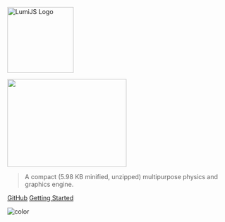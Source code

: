 <image src="Logo.png" width="150px" height="150px" alt="LumiJS Logo"></image>

<image src="LumiJS.png" width="270px" height="200px"></image>

> A compact (5.98 KB minified, unzipped) multipurpose physics and graphics engine.

[GitHub](https://github.com/FuriousTsunami/LumiJS)
[Getting Started](/#introduction)

![color](lightyellow)

